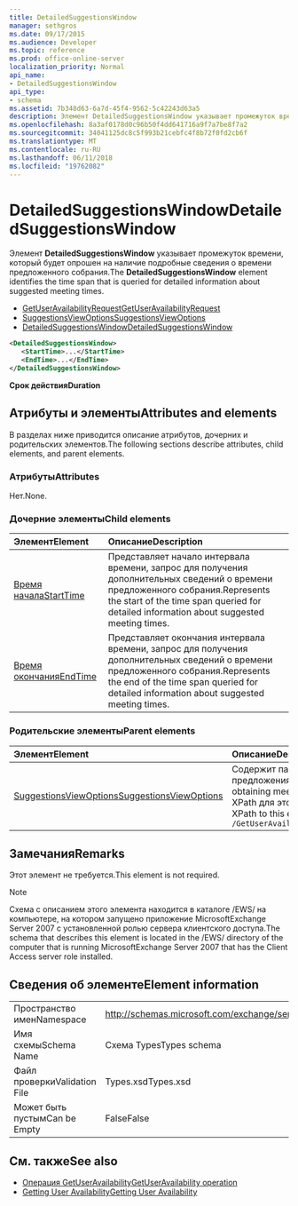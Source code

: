 ```yaml
---
title: DetailedSuggestionsWindow
manager: sethgros
ms.date: 09/17/2015
ms.audience: Developer
ms.topic: reference
ms.prod: office-online-server
localization_priority: Normal
api_name:
- DetailedSuggestionsWindow
api_type:
- schema
ms.assetid: 7b348d63-6a7d-45f4-9562-5c42243d63a5
description: Элемент DetailedSuggestionsWindow указывает промежуток времени, который будет опрошен на наличие подробные сведения о времени предложенного собрания.
ms.openlocfilehash: 8a3af0178d0c96b50f4dd641716a9f7a7be8f7a2
ms.sourcegitcommit: 34041125dc8c5f993b21cebfc4f8b72f0fd2cb6f
ms.translationtype: MT
ms.contentlocale: ru-RU
ms.lasthandoff: 06/11/2018
ms.locfileid: "19762082"
---
```

# <a name="detailedsuggestionswindow"></a><span data-ttu-id="549d1-103">DetailedSuggestionsWindow</span><span class="sxs-lookup"><span data-stu-id="549d1-103">DetailedSuggestionsWindow</span></span>

<span data-ttu-id="549d1-104">Элемент **DetailedSuggestionsWindow** указывает промежуток времени, который будет опрошен на наличие подробные сведения о времени предложенного собрания.</span><span class="sxs-lookup"><span data-stu-id="549d1-104">The **DetailedSuggestionsWindow** element identifies the time span that is queried for detailed information about suggested meeting times.</span></span> 
  
- [<span data-ttu-id="549d1-105">GetUserAvailabilityRequest</span><span class="sxs-lookup"><span data-stu-id="549d1-105">GetUserAvailabilityRequest</span></span>](getuseravailabilityrequest.md) 
- [<span data-ttu-id="549d1-106">SuggestionsViewOptions</span><span class="sxs-lookup"><span data-stu-id="549d1-106">SuggestionsViewOptions</span></span>](suggestionsviewoptions.md) 
- [<span data-ttu-id="549d1-107">DetailedSuggestionsWindow</span><span class="sxs-lookup"><span data-stu-id="549d1-107">DetailedSuggestionsWindow</span></span>](detailedsuggestionswindow.md)
  
```xml
<DetailedSuggestionsWindow>
   <StartTime>...</StartTime>
   <EndTime>...</EndTime>
</DetailedSuggestionsWindow>
```

 <span data-ttu-id="549d1-108">**Срок действия**</span><span class="sxs-lookup"><span data-stu-id="549d1-108">**Duration**</span></span>
## <a name="attributes-and-elements"></a><span data-ttu-id="549d1-109">Атрибуты и элементы</span><span class="sxs-lookup"><span data-stu-id="549d1-109">Attributes and elements</span></span>

<span data-ttu-id="549d1-110">В разделах ниже приводится описание атрибутов, дочерних и родительских элементов.</span><span class="sxs-lookup"><span data-stu-id="549d1-110">The following sections describe attributes, child elements, and parent elements.</span></span>
  
### <a name="attributes"></a><span data-ttu-id="549d1-111">Атрибуты</span><span class="sxs-lookup"><span data-stu-id="549d1-111">Attributes</span></span>

<span data-ttu-id="549d1-112">Нет.</span><span class="sxs-lookup"><span data-stu-id="549d1-112">None.</span></span>
  
### <a name="child-elements"></a><span data-ttu-id="549d1-113">Дочерние элементы</span><span class="sxs-lookup"><span data-stu-id="549d1-113">Child elements</span></span>

|<span data-ttu-id="549d1-114">**Элемент**</span><span class="sxs-lookup"><span data-stu-id="549d1-114">**Element**</span></span>|<span data-ttu-id="549d1-115">**Описание**</span><span class="sxs-lookup"><span data-stu-id="549d1-115">**Description**</span></span>|
|:-----|:-----|
|[<span data-ttu-id="549d1-116">Время начала</span><span class="sxs-lookup"><span data-stu-id="549d1-116">StartTime</span></span>](starttime.md) <br/> |<span data-ttu-id="549d1-117">Представляет начало интервала времени, запрос для получения дополнительных сведений о времени предложенного собрания.</span><span class="sxs-lookup"><span data-stu-id="549d1-117">Represents the start of the time span queried for detailed information about suggested meeting times.</span></span>  <br/> |
|[<span data-ttu-id="549d1-118">Время окончания</span><span class="sxs-lookup"><span data-stu-id="549d1-118">EndTime</span></span>](endtime.md) <br/> |<span data-ttu-id="549d1-119">Представляет окончания интервала времени, запрос для получения дополнительных сведений о времени предложенного собрания.</span><span class="sxs-lookup"><span data-stu-id="549d1-119">Represents the end of the time span queried for detailed information about suggested meeting times.</span></span>  <br/> |
   
### <a name="parent-elements"></a><span data-ttu-id="549d1-120">Родительские элементы</span><span class="sxs-lookup"><span data-stu-id="549d1-120">Parent elements</span></span>

|<span data-ttu-id="549d1-121">**Элемент**</span><span class="sxs-lookup"><span data-stu-id="549d1-121">**Element**</span></span>|<span data-ttu-id="549d1-122">**Описание**</span><span class="sxs-lookup"><span data-stu-id="549d1-122">**Description**</span></span>|
|:-----|:-----|
|[<span data-ttu-id="549d1-123">SuggestionsViewOptions</span><span class="sxs-lookup"><span data-stu-id="549d1-123">SuggestionsViewOptions</span></span>](suggestionsviewoptions.md) <br/> |<span data-ttu-id="549d1-124">Содержит параметры для получения сведения о предложения о собрании.</span><span class="sxs-lookup"><span data-stu-id="549d1-124">Contains the options for obtaining meeting suggestion information.</span></span>  <br/> <span data-ttu-id="549d1-125">XPath для этого элемента:</span><span class="sxs-lookup"><span data-stu-id="549d1-125">The following is the XPath to this element:</span></span>  <br/>  `/GetUserAvailabilityRequest/SuggestionViewOptions` <br/> |
   
## <a name="remarks"></a><span data-ttu-id="549d1-126">Замечания</span><span class="sxs-lookup"><span data-stu-id="549d1-126">Remarks</span></span>

<span data-ttu-id="549d1-127">Этот элемент не требуется.</span><span class="sxs-lookup"><span data-stu-id="549d1-127">This element is not required.</span></span>
  
> [!NOTE]
> <span data-ttu-id="549d1-128">Схема с описанием этого элемента находится в каталоге /EWS/ на компьютере, на котором запущено приложение MicrosoftExchange Server 2007 с установленной ролью сервера клиентского доступа.</span><span class="sxs-lookup"><span data-stu-id="549d1-128">The schema that describes this element is located in the /EWS/ directory of the computer that is running MicrosoftExchange Server 2007 that has the Client Access server role installed.</span></span> 
  
## <a name="element-information"></a><span data-ttu-id="549d1-129">Сведения об элементе</span><span class="sxs-lookup"><span data-stu-id="549d1-129">Element information</span></span>

|||
|:-----|:-----|
|<span data-ttu-id="549d1-130">Пространство имен</span><span class="sxs-lookup"><span data-stu-id="549d1-130">Namespace</span></span>  <br/> |http://schemas.microsoft.com/exchange/services/2006/types  <br/> |
|<span data-ttu-id="549d1-131">Имя схемы</span><span class="sxs-lookup"><span data-stu-id="549d1-131">Schema Name</span></span>  <br/> |<span data-ttu-id="549d1-132">Схема Types</span><span class="sxs-lookup"><span data-stu-id="549d1-132">Types schema</span></span>  <br/> |
|<span data-ttu-id="549d1-133">Файл проверки</span><span class="sxs-lookup"><span data-stu-id="549d1-133">Validation File</span></span>  <br/> |<span data-ttu-id="549d1-134">Types.xsd</span><span class="sxs-lookup"><span data-stu-id="549d1-134">Types.xsd</span></span>  <br/> |
|<span data-ttu-id="549d1-135">Может быть пустым</span><span class="sxs-lookup"><span data-stu-id="549d1-135">Can be Empty</span></span>  <br/> |<span data-ttu-id="549d1-136">False</span><span class="sxs-lookup"><span data-stu-id="549d1-136">False</span></span>  <br/> |
   
## <a name="see-also"></a><span data-ttu-id="549d1-137">См. также</span><span class="sxs-lookup"><span data-stu-id="549d1-137">See also</span></span>

- [<span data-ttu-id="549d1-138">Операция GetUserAvailability</span><span class="sxs-lookup"><span data-stu-id="549d1-138">GetUserAvailability operation</span></span>](getuseravailability-operation.md)
- [<span data-ttu-id="549d1-139">Getting User Availability</span><span class="sxs-lookup"><span data-stu-id="549d1-139">Getting User Availability</span></span>](http://msdn.microsoft.com/library/d4133fcb-9b0f-4e6b-aadf-a389da83516a%28Office.15%29.aspx)

